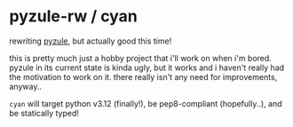 # pyzule-rw / cyan

rewriting [pyzule](https://github.com/asdfzxcvbn/pyzule), but actually good this time!

this is pretty much just a hobby project that i'll work on when i'm bored. pyzule in its current state is kinda ugly, but it works and i haven't really had the motivation to work on it. there really isn't any need for improvements, anyway..

`cyan` will target python v3.12 (finally!), be pep8-compliant (hopefully..), and be statically typed!

